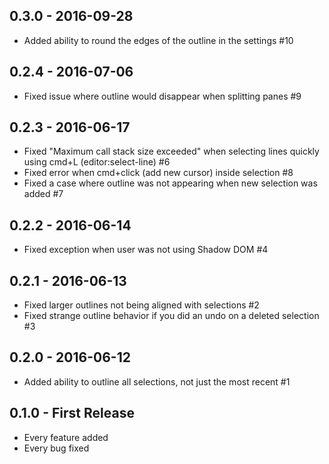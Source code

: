 ## 0.3.0 - 2016-09-28
* Added ability to round the edges of the outline in the settings #10

## 0.2.4 - 2016-07-06
* Fixed issue where outline would disappear when splitting panes #9

## 0.2.3 - 2016-06-17
* Fixed "Maximum call stack size exceeded" when selecting lines quickly using cmd+L (editor:select-line) #6
* Fixed error when cmd+click (add new cursor) inside selection #8
* Fixed a case where outline was not appearing when new selection was added #7

## 0.2.2 - 2016-06-14
* Fixed exception when user was not using Shadow DOM #4

## 0.2.1 - 2016-06-13
* Fixed larger outlines not being aligned with selections #2
* Fixed strange outline behavior if you did an undo on a deleted selection #3

## 0.2.0 - 2016-06-12
* Added ability to outline all selections, not just the most recent #1

## 0.1.0 - First Release
* Every feature added
* Every bug fixed
